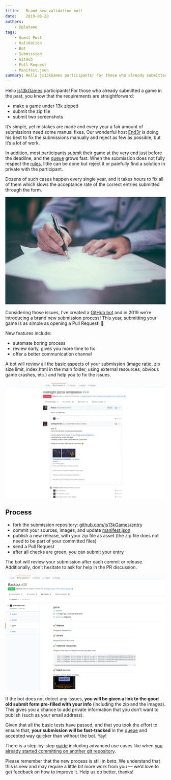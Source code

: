 ```yaml
---
title:   Brand new validation bot!
date:    2019-08-28
authors:
	- @platane
tags:
	- Guest Post
	- Validation
	- Bot
	- Submission
	- GitHub
	- Pull Request
	- Manifest.json
summary: Hello js13kGames participants! For those who already submitted a game in the past, you know that the requirements are straightforward.
---
```


Hello [js13kGames](//js13kgames.com) participants! For those who already submitted a game in the past, you know that the requirements are straightforward:

* make a game under 13k zipped  
* submit the zip file  
* submit two screenshots

It’s simple, yet mistakes are made and every year a fair amount of submissions need some manual fixes. Our wonderful host [End3r](//end3r.com) is doing his best to fix the submissions manually and reject as few as possible, but it’s a lot of work.

In addition, most participants [submit](//js13kgames.com/submit) their game at the very end just before the deadline, and the [queue](//js13kgames.com/queue) grows fast. When the submission does not fully respect the [rules](//js13kgames.com/#rules), little can be done but reject it or painfully find a solution in private with the participant.

Dozens of such cases happen every single year, and it takes hours to fix all of them which slows the acceptance rate of the correct entries submitted through the form.

![Manually reviewing submission... Photo by Helloquence on Unsplash](manually-reviewing-submission.jpeg)

Considering those issues, I’ve created a [GitHub bot](//github.com/js13kGames/bot#readme) and in 2019 we’re introducing a brand new submission process! This year, submitting your game is as simple as opening a Pull Request! 🎉

New features include:

* automate boring process  
* review early, gives you more time to fix  
* offer a better communication channel

A bot will review all the basic aspects of your submission (image ratio, zip size limit, index.html in the main folder, using external resources, obvious game crashes, etc.) and help you to fix the issues.

![Helpful comment from the bot](helpful-comment-from-the-bot.jpeg)

## Process

* fork the submission repository: [github.com/js13kGames/entry](//github.com/js13kGames/entry)
* commit your sources, images, and update [manifest.json](//github.com/js13kGames/entry/blob/master/manifest.json)
* publish a new release, with your zip file as asset (the zip file does not need to be part of your committed files)
* send a Pull Request
* after all checks are green, you can submit your entry

The bot will review your submission after each commit or release. Additionally, don’t hesitate to ask for help in the PR discussion.

![Every test passed](every-test-passed.png)

If the bot does not detect any issues, **you will be given a link to the good old submit form pre-filled with your info** (including the zip and the images). This gives you a chance to add private information that you don’t want to publish (such as your email address).

Given that all the basic tests have passed, and that you took the effort to ensure that, **your submission will be fast-tracked** in the [queue](//js13kgames.com/queue) and accepted way quicker than without the bot. Yay!

There is a step-by-step [guide](//github.com/js13kGames/bot/blob/master/doc/how-to-submit.md#how-to-submit) including advanced use cases like when [you already started committing on another git repository](//github.com/js13kGames/bot/blob/master/doc/how-to-submit.md#i-already-made-a-repository-and-i-dont-want-to-lose-my-history).

Please remember that the new process is still in _beta_. We understand that this is new and may require a little bit more work from you — we’d love to get feedback on how to improve it. Help us do better, thanks!